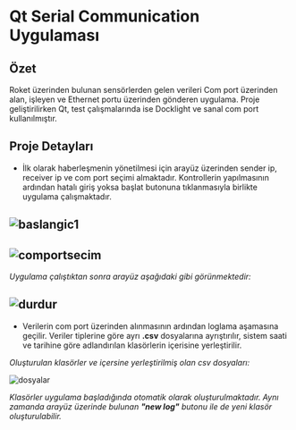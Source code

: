 
# Qt Serial Communication Uygulaması

## Özet

Roket üzerinden bulunan sensörlerden gelen verileri Com port üzerinden alan, işleyen ve Ethernet portu üzerinden gönderen uygulama.
Proje geliştirilirken Qt, test çalışmalarında ise Docklight ve sanal com port kullanılmıştır.


## Proje Detayları
* İlk olarak haberleşmenin yönetilmesi için arayüz üzerinden sender ip, receiver ip ve com
port seçimi almaktadır. Kontrollerin yapılmasının ardından hatalı giriş yoksa başlat butonuna tıklanmasıyla birlikte uygulama çalışmaktadır.

![baslangic1](https://user-images.githubusercontent.com/49278142/158070681-c305261a-3b57-4e8f-a300-a1fb3dfc6778.png)
---
![comportsecim](https://user-images.githubusercontent.com/49278142/158070731-52d77e6f-5fc9-4459-96ec-7a849d5d0786.png)
---
*Uygulama çalıştıktan sonra arayüz aşağıdaki gibi görünmektedir:*

![durdur](https://user-images.githubusercontent.com/49278142/158070826-7ffd4699-ecaa-4987-a425-2709d6c32d6a.png)
---
* Verilerin com port üzerinden alınmasının ardından loglama aşamasına geçilir. Veriler tiplerine göre ayrı **.csv** dosyalarına ayrıştırılır, sistem saati ve tarihine göre adlandırılan klasörlerin içerisine yerleştirilir.



*Oluşturulan klasörler ve içersine yerleştirilmiş olan csv dosyaları:*

![dosyalar](https://user-images.githubusercontent.com/49278142/158071463-f895e50c-461a-473d-bc6e-e89345a147d5.png)

*Klasörler uygulama başladığında otomatik olarak oluşturulmaktadır. Aynı zamanda arayüz üzerinde bulunan **"new log"** butonu ile de yeni klasör oluşturulabilir.*


